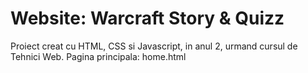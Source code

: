 # Website: Warcraft Story & Quizz

Proiect creat cu HTML, CSS si Javascript, in anul 2, urmand cursul de Tehnici Web.
Pagina principala: home.html

